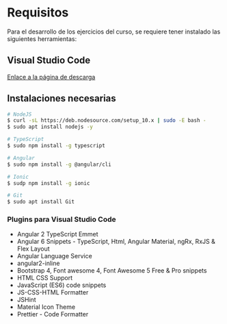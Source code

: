 # Requisitos

Para el desarrollo de los ejercicios del curso, se requiere tener instalado las siguientes herramientas:

## Visual Studio Code

[Enlace a la página de descarga](https://code.visualstudio.com)

## Instalaciones necesarias

```sh
# NodeJS
$ curl -sL https://deb.nodesource.com/setup_10.x | sudo -E bash -
$ sudo apt install nodejs -y

# TypeScript
$ sudo npm install -g typescript

# Angular
$ sudo npm install -g @angular/cli

# Ionic
$ sudp npm install -g ionic

# Git
$ sudo apt install Git
```

### Plugins para Visual Studio Code

- Angular 2 TypeScript Emmet
- Angular 6 Snippets - TypeScript, Html, Angular Material, ngRx, RxJS & Flex Layout
- Angular Language Service
- angular2-inline
- Bootstrap 4, Font awesome 4, Font Awesome 5 Free & Pro snippets
- HTML CSS Support
- JavaScript (ES6) code snippets
- JS-CSS-HTML Formatter
- JSHint
- Material Icon Theme
- Prettier - Code Formatter

